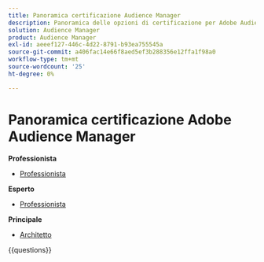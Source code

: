 ```yaml
---
title: Panoramica certificazione Audience Manager
description: Panoramica delle opzioni di certificazione per Adobe Audience Manager
solution: Audience Manager
product: Audience Manager
exl-id: aeeef127-446c-4d22-8791-b93ea755545a
source-git-commit: a406fac14e66f8aed5ef3b288356e12ffa1f98a0
workflow-type: tm+mt
source-wordcount: '25'
ht-degree: 0%

---
```


# Panoramica certificazione Adobe Audience Manager

**Professionista**

* [Professionista](/help/certifications/aam/aam-p-business.md) <!--AD0-E458-->

**Esperto**

* [Professionista](/help/certifications/aam/aam-e-business.md) <!--AD0-E457-->

**Principale**

* [Architetto](/help/certifications/aam/aam-m-architect.md) <!--AD0-E454-->

{{questions}}

